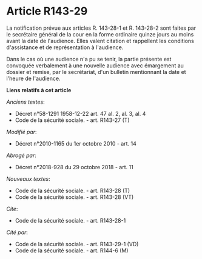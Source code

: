 # Article R143-29

La notification prévue aux articles R. 143-28-1 et R. 143-28-2 sont faites par le secrétaire général de la cour en la forme
ordinaire quinze jours au moins avant la date de l'audience. Elles valent citation et rappellent les conditions d'assistance
et de représentation à l'audience. 

Dans le cas où une audience n'a pu se tenir, la partie présente est convoquée verbalement à une nouvelle audience avec
émargement au dossier et remise, par le secrétariat, d'un bulletin mentionnant la date et l'heure de l'audience.

**Liens relatifs à cet article**

_Anciens textes_:

  - Décret n°58-1291 1958-12-22 art. 47 al. 2, al. 3, al. 4
  - Code de la sécurité sociale. - art. R143-27 (T)

_Modifié par_:

  - Décret n°2010-1165 du 1er octobre 2010 - art. 14

_Abrogé par_:

  - Décret n°2018-928 du 29 octobre 2018 - art. 11

_Nouveaux textes_:

  - Code de la sécurité sociale. - art. R143-28 (T)
  - Code de la sécurité sociale. - art. R143-28 (VT)

_Cite_:

  - Code de la sécurité sociale. - art. R143-28-1

_Cité par_:

  - Code de la sécurité sociale. - art. R143-29-1 (VD)
  - Code de la sécurité sociale. - art. R144-6 (M)
